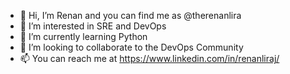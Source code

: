 - 👋 Hi, I’m Renan and you can find me as @therenanlira
- 👀 I’m interested in SRE and DevOps
- 🌱 I’m currently learning Python
- 💞️ I’m looking to collaborate to the DevOps Community
- 📫 You can reach me at https://www.linkedin.com/in/renanliraj/

